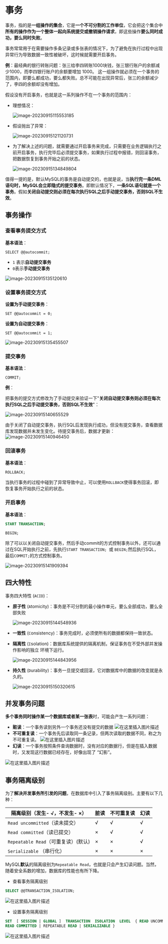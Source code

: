 # 事务

事务，指的是**一组操作的集合**，它是**一个不可分割的工作单位**，它会把这个集合中**所有的操作作为一个整体一起向系统提交或撤销操作请求**，即这些操作**要么同时成功，要么同时失败**。

事务常常用于在需要操作多条记录或多张表的情况下，为了避免在执行过程中出现异常行为导致数据一致性被破坏，这时候就需要开启事务。

**例**：最经典的银行转账问题：张三给李四转账1000块钱，张三银行账户的余额减少1000，而李四银行账户的余额要增加 1000。 这一组操作就必须在一个事务的范围内，即要么都成功，要么都失败。总不可能在出现异常后，张三的余额减少了，李四的余额却没有增加。

假设没有开启事务，也就是这一系列操作不在一个事务的范围内：

- 理想情况：

  ![image-20230915115553185](https://cdn.jsdelivr.net/gh/letengzz/tc2@main/img/Java/202309151156109.png)

- 假设抛出了异常：

  ![image-20230915121120731](https://cdn.jsdelivr.net/gh/letengzz/tc2@main/img/Java/202309151212683.png)

- 为了解决上述的问题，就需要通过开启事务来完成，只需要在业务逻辑执行之前开启事务，执行完毕后必须提交事务，如果执行过程中报错，则回滚事务，把数据恢复到事务开始之前的状态。

  ![image-20230915134849804](https://cdn.jsdelivr.net/gh/letengzz/tc2@main/img/Java/202309151348054.png)

值得一提的是，默认MySQL的事务是自动提交的，也就是说，当**执行完一条DML语句时，MySQL会立即隐式的提交事务**。即默认情况下，**一条SQL语句就是一个事务**。假如**关闭自动提交则必须在每次执行SQL之后手动提交事务，否则SQL不生效**。

## 事务操作

### 查看事务提交方式

**基本语法**：

```mysql
SELECT @@autocommit;
```

- `1` 表示**自动提交事务**
- `0`表示**手动提交事务**

![image-20230915135120610](./assets/image-20230915135120610.png)

### 设置事务提交方式

**设置为手动提交事务**：

```mysql
SET @@autocommit = 0;
```

**设置为自动提交事务**：

```mysql
SET @@autocommit = 1;  
```

![image-20230915135455507](./assets/image-20230915135455507.png)

### 提交事务

**基本语法**：

```mysql
COMMIT;
```

**例**：

把事务的提交方式修改为了手动提交来验证一下"**关闭自动提交事务则必须在每次执行SQL之后手动提交事务，否则SQL不生效**"：

![image-20230915140655529](./assets/image-20230915140655529.png)

由于关闭了自动提交事务，执行SQL后发现执行成功，但没有提交事务，查看数据库发现数据并未发生变化。待提交事务后，数据才更新：
![image-20230915140946450](https://cdn.jsdelivr.net/gh/letengzz/tc2@main/img/Java/202309151409876.png)

### 回滚事务

**基本语法**：

```mysql
ROLLBACK;
```

当执行事务的过程中碰到了异常导致中止，可以使用`ROLLBACK`使得事务回滚，即恢复事务开始执行之前的状态。

### 开启事务

**基本语法**：

```sql
START TRANSACTION; 
```

```mysql
BEGIN;
```

除了可以以关闭自动提交事务，然后手动commit的方式控制事务以外，还可以通过在SQL开始执行之前，先执行`START TRANSACTION; `或 `BEGIN;`然后执行SQL，最后`COMMIT;`的方式控制事务。

![image-20230915141909394](https://cdn.jsdelivr.net/gh/letengzz/tc2@main/img/Java/202309151419658.png)

## 四大特性

事务四大特性 (`ACID`)：

- **原子性** (`A`tomicity)：事务是不可分割的最小操作单元，要么全部成功，要么全部失败

  ![image-20230915144548936](https://cdn.jsdelivr.net/gh/letengzz/tc2@main/img/Java/202309151445691.png)

- **一致性** (`C`onsistency)：事务完成时，必须使所有的数据都保持一致状态。

- **隔离性** (`I`solation)：数据库系统提供的隔离机制，保证事务在不受外部并发操作影响的独立 环境下运行。

  ![image-20230915144843956](https://cdn.jsdelivr.net/gh/letengzz/tc2@main/img/Java/202309151448509.png)

- **持久性** (`D`urability)：事务一旦提交或回滚，它对数据库中的数据的改变就是永久的。

  ![image-20230915150320615](./assets/image-20230915150320615.png)

## 并发事务问题

**多个事务同时操作某一个数据库或者某一张表**时，可能会产生一系列问题：

- **赃读**：一个事务读到另外一个事务还没有提交的数据
  ![在这里插入图片描述](https://img-blog.csdnimg.cn/808935c2df0d4fe2948c6700198003de.png)
- **不可重复读**：一个事务先后读取同一条记录，但两次读取的数据不同，称之为不可重复读。
  ![在这里插入图片描述](https://img-blog.csdnimg.cn/e9703d8cc0804a3ab8002a1d3831c634.png)
- **幻读**：一个事务按照条件查询数据时，没有对应的数据行，但是在插入数据时，又发现这行数据已经存在，好像出现了 “幻影”。

![在这里插入图片描述](https://img-blog.csdnimg.cn/0ca4ad3240cd49d19c74de40f39af7e3.png)

## 事务隔离级别

为了**解决并发事务所引发的问题**，在数据库中引入了事务隔离级别。主要有以下几种：

| 隔离级别（发生- √，不发生- ×）      | 脏读 | 不可重复读 | 幻读 |
| ----------------------------------- | ---- | ---------- | ---- |
| `Read uncommitted`（读未提交）      | √    | √          | √    |
| `Read committed`（读已提交）        | ×    | √          | √    |
| `Repeatable Read`（可重复读）(默认) | ×    | ×          | √    |
| `Serializable` （串行化）           | ×    | ×          | ×    |

MySQL**默认**的隔离级别为`Repeatable Read`，也就是只会产生幻读问题。当然，随着安全系数的增加，数据库的性能也有所下降。

- 查看事务隔离级别

```sql
SELECT @@TRANSACTION_ISOLATION;
```

![在这里插入图片描述](https://img-blog.csdnimg.cn/c358ea58c8aa4fda99bfd4c512f161f4.png)

- 设置事务隔离级别

```sql
SET  [ SESSION | GLOBAL ]  TRANSACTION  ISOLATION  LEVEL  { READ UNCOMMITTED | 
READ COMMITTED | REPEATABLE READ | SERIALIZABLE }
```

![在这里插入图片描述](https://img-blog.csdnimg.cn/1e9dc23abf0e4dd4b357bec23b59ca1c.png)
